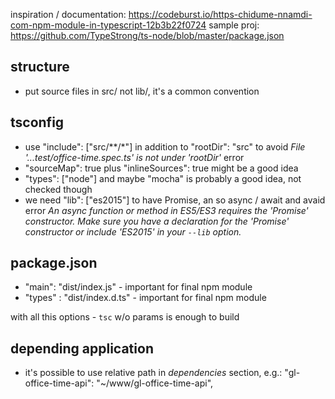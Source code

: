 inspiration / documentation: https://codeburst.io/https-chidume-nnamdi-com-npm-module-in-typescript-12b3b22f0724
sample proj: https://github.com/TypeStrong/ts-node/blob/master/package.json


## structure
 - put source files in src/ not lib/, it's a common convention


## tsconfig
 - use "include": ["src/**/*"] in addition to "rootDir": "src" to avoid _File '...test/office-time.spec.ts' is not under 'rootDir'_ error
 - "sourceMap": true plus "inlineSources": true might be a good idea
 - "types": ["node"] and maybe "mocha" is probably a good idea, not checked though
  - we need "lib": ["es2015"] to have Promise, an so async / await and avaid error _An async function or method in ES5/ES3 requires the 'Promise' constructor.  Make sure you have a declaration for the 'Promise' constructor or include 'ES2015' in your `--lib` option._

## package.json
- "main": "dist/index.js" - important for final npm module
- "types" : "dist/index.d.ts" - important for final npm module

with all this options - `tsc` w/o params is enough to build

## depending application
 - it's possible to use relative path in _dependencies_ section, e.g.: "gl-office-time-api": "~/www/gl-office-time-api",